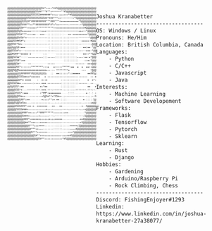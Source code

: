 <picture>
  <source width=40% align="left" srcset="ASCII-art-dark.png" media="(prefers-color-scheme: dark)">
  <img width=40% align="left" src="ASCII-art.png">
</picture>

```
Joshua Kranabetter
----------------------------------
OS: Windows / Linux
Pronouns: He/Him
Location: British Columbia, Canada
Languages: 
    - Python
    - C/C++
    - Javascript
    - Java
Interests:
    - Machine Learning
    - Software Developement
Frameworks:
    - Flask
    - Tensorflow
    - Pytorch
    - Sklearn
Learning: 
    - Rust
    - Django
Hobbies: 
    - Gardening
    - Arduino/Raspberry Pi
    - Rock Climbing, Chess
----------------------------------
Discord: FishingEnjoyer#1293
Linkedin: https://www.linkedin.com/in/joshua-kranabetter-27a38077/
```